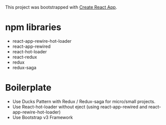 This project was bootstrapped with [Create React App](https://github.com/facebookincubator/create-react-app).

# npm libraries

* react-app-rewire-hot-loader
* react-app-rewired
* react-hot-loader
* react-redux
* redux
* redux-saga

# Boilerplate

* Use Ducks Pattern with Redux / Redux-saga for micro/small projects.
* Use React-hot-loader without eject (using react-app-rewired and react-app-rewire-hot-loader)
* Use Bootstrap v3 Framework
